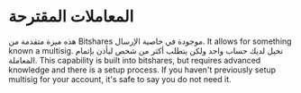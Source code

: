 # المعاملات المقترحة

هذه ميزة متقدمة من Bitshares موجودة في خاصية الإرسال. It allows for something known a multisig. تخيل لديك حساب واحد ولكن يتطلب أكثر من شخص ليأذن بإتمام المعاملة. This capability is built into bitshares, but requires advanced knowledge and there is a setup process. If you haven't previously setup multisig for your account, it's safe to say you do not need it.